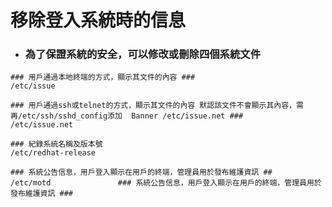 # 移除登入系統時的信息

- ### 為了保證系統的安全，可以修改或刪除四個系統文件

```
### 用戶通過本地終端的方式，顯示其文件的內容 ###
/etc/issue				

### 用戶通過ssh或telnet的方式，顯示其文件的內容 默認該文件不會顯示其內容，需再/etc/ssh/sshd_config添加  Banner /etc/issue.net ###
/etc/issue.net	

### 紀錄系統名稱及版本號
/etc/redhat-release	

### 系統公告信息，用戶登入顯示在用戶的終端，管理員用於發布維護資訊 ##
/etc/motd				### 系統公告信息，用戶登入顯示在用戶的終端，管理員用於發布維護資訊 ###
```

